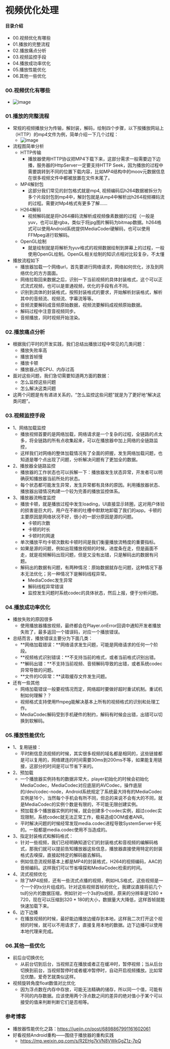 # 视频优化处理
#### 目录介绍
- 00.视频优化有哪些
- 01.播放的完整流程
- 02.播放痛点分析
- 03.视频监控手段
- 04.播放成功率优化
- 05.播放性能优化
- 06.其他一些优化




### 00.视频优化有哪些
- ![image](https://img-blog.csdnimg.cn/20210401171515103.png?x-oss-process=image/watermark,type_ZmFuZ3poZW5naGVpdGk,shadow_10,text_aHR0cHM6Ly9ibG9nLmNzZG4ubmV0L20wXzM3NzAwMjc1,size_16,color_FFFFFF,t_70)



### 01.播放的完整流程
- 常规的视频播放分为传输，解封装，解码，绘制四个步骤，以下按播放网站上（HTTP）的mp4文件为例，简单介绍一下几个过程：
    - ![image](https://img-blog.csdnimg.cn/20201013114850247.png?x-oss-process=image/watermark,type_ZmFuZ3poZW5naGVpdGk,shadow_10,text_aHR0cHM6Ly9ibG9nLmNzZG4ubmV0L20wXzM3NzAwMjc1,size_16,color_FFFFFF,t_70#pic_center)
- 流程图简单分析
    - HTTP传输
        - 播放器使用HTTP协议把MP4下载下来，这部分需求一般需要边下边播，服务器的HttpServer一定要支持HTTP Seek，因为播放的过程中需要跳转到不同的位置下载内容，比如MP4结构中的moov元数据信息在很多视频文件中都被放置在文件末尾了。
    - MP4解封包
        - 这部分我们常见的封包格式就是mp4, 视频编码后h264数据被拆分为多个片段封包到mp4中，解封包就是从mp4中解析出h264视频裸码流的过程。需要对Mp4格式有更多了解……
    - H264解码
        - 视频解码就是将h264裸码流解析成视频像素数据的过程（一般是yuv，也可以是rgba，类似于将jpg图片解码为bitmap数据。h264格式可以使用Android系统提供MediaCoder硬解码，也可以使用FFMpeg进行软解码。
    - OpenGL绘制
        - 就是绘制就是将解析为yuv格式的视频数据绘制到屏幕上的过程，一般使用OpenGL绘制。OpenGL相关绘制的知识点相对比较复杂，不太懂
- 播放流程如下
    - 播放器加载一个网络url，首先要进行网络请求，网络如何优化，涉及到网络优化的方方面面。
    - 网络拉取回来数据之后，识别一下当前视频的具体封装格式，这个可以正式流式视频，也可以是普通视频，优化的手段有点不同。
    - 识别到具体的封装格式，按照封装格式的要求，开始解析封装格式，解析其中的音频流、视频流、字幕流等等。
    - 音频流要解码成音频原始数据，视频流要解码成视频原始数据。
    - 解码过程中注意音视频同步。
    - 音频播放，同时视频开始渲染。



### 02.播放痛点分析
- 根据我们平时的开发实践，我们总结出播放过程中常见的几类问题：
    - 播放失败率高
    - 播放首帧慢
    - 播放卡顿
    - 播放器占用CPU、内存过高
- 面对这些问题，我们急切需要知道两方面的数据：
    - 怎么监控这些问题
    - 怎么解决这类问题
- 这两个问题是有有递进关系的，“怎么监控这些问题”就是为了更好地“解决这类问题”。



### 03.视频监控手段
- 1、网络加载监控
    - 播放视频首要的是网络加载，网络请求是一个复杂的过程，全链路的点太多，将全链路的所有点收集起来，可以在播放器中加上网络的全链路监控，
    - 这样我们对网络的整体加载情况有了全面的把握，发生网络加载问题，也知道是哪个点出现了问题，分析解决问题有了更加全的数据。
- 2、播放器全链路监控
    - 播放器的工作状态也可以拆解一下：播放器发生状态异常，开发者可以明确获知播放器当前所处的状态。
    - 每个状态都可能发生异常，发生异常都有具体的原因。利用播放器状态、播放器出错情况构建一个较为完善的播放监控体系。
- 3、播放器流畅度监控
    - 播放卡顿，就是播放过程中发生loading，UI直接显示转圈，这对用户体验的损害是巨大的，用户在不断的吐槽中默默地卸载了我们的app。卡顿的主要原因是网络状况不好，很小的一部分原因是源的问题。
        - 卡顿的次数
        - 卡顿的时长
        - 卡顿时的网速
    - 单次播放平均卡顿次数和卡顿时间是我们衡量播放流畅度的重要指标。
    - 如果是源的问题，例如出现播放视频的时候，进度条在走，但是画面不走，就是视频解码出现问题，但是又没有出错，只是解码出的数据有问题。
    - 解码出的数据有问题，有两种情况：原始数据就存在问题，这种情况下基本无法优化；另一种情况下是解码线程异常。
        - MediaCodec发生异常
        - 解码线程异常错误
        - 监控发生问题时系统codec的具体状态，然后上报，便于分析问题。



### 04.播放成功率优化
- 播放失败的原因很多
    - 使用播放器播放视频，最终都会在Player.onError回调中通知开发者播放失败了，最多返回一个错误码，对应一个播放错误。
- 总结而言，播放错误主要分为下面几类：
    - **网络加载错误：**网络请求发生问题，可能是网络请求的任何一个阶段。
    - **视频格式识别错误：**不支持当前的格式，或者当前格式识别出错。
    - **解码出错：**不支持当前视频、音频解码导致的出错，或者系统codec异常导致的问题。
    - **文件的IO异常：**读取缓存文件发生问题。
- 还有一些其他
    - 网络加载错误一般要视情况而定，网络超时要做好超时重试机制。重试机制如何理解？？
    - 视频格式支持使用ffmpeg能解决基本上所有的视频格式的识别和处理工作。
    - MediaCodec解码受到手机硬件的制约，解码有时候会出错，出错可以切换到软解码。



### 05.播放性能优化
- 1、复用链接：
    - 平时刷信息流视频的时候，其实很多视频的域名都是相同的，这些链接都是可以复用的，网络建连的时间需要30ms到200ms不等，如果能复用链接，这部分的时间是可以节省下来的。
- 2、预加载
    - 一个播放器实例持有的数据非常大，player初始化的时候会初始化MediaCodec，MediaCodec对应底层的AVCodec，操作底层的/dev/codec-node，Android系统规定了系统最大持有的MediaCodec实例是16个，当然每个手机会有所不同，但总的来说不会有大的不同，就是MediaCodec的实例个数是有限的，不可能无限创建实例。
    - 预加载多个播放器实例的时候，就会创建多个codec实例，超过codec实现限制，系统codec就无法正常工作，极易造成OOM或者ANR。
    - 平时解决问题的时候经常发现media.codec进程导致SystemServer卡死的。一般都是media.codec使用不当造成的。
- 3、指定封装格式和解码格式：
    - 针对一些视频，我们已经明确知道它们的封装格式和音视频的编解码格式，那我们就可以提前告知播放器这些信息，播放器直接使用特定的封装格式去嗅探，直接起特定的解码器去解码。
    - 例如信息流视频基本上都是MP4的封装格式，H264的视频编码，AAC的音频编码。这样我们可以节省嗅探和MediaCodec检索的时间。
- 4、流式视频优化
    - 除了MP4视频，还有一些流式点播的视频，例如HLS格式，这些视频是一个一个的ts分片组成的。针对这些视频首帧的优化，我建议直接将前几个ts的分片的数据压缩，例如针对一个3s的ts视频，原来的分辨率是1280 * 720，现在可以压缩到320 * 180的大小，数据量大大降低，这样首帧就能快速加载下来。
- 6、边下边播
    - 在播放视频的时候，最好能边播放边缓存到本地，这样我二次打开这个视频的时候，就可以不用请求了，直接复用本地的数据。边下边播可以使用本地代理来完成。


### 06.其他一些优化
- 前后台切换优化
    - 从前台切到后台，当视频正在播放或者正在缓冲时，暂停视频；当从后台切换到前台，当视频暂停时或者缓冲暂停时，自动开启视频播放。比如常见优酷，爱奇艺就类似这样。
- 视频旋转角度float数值对比优化
    - 因为浮点数在内存中存放，可能无法精确的储存，所以同一个值，可能有不同的内存数据。应该使用两个浮点数之间的差异的绝对值小于某个可以接受的值来判断判断它们是否相等。


### 参考博客
- 播放器性能优化之路：https://juejin.cn/post/6898867991161602061
- 好看视频Android重构——围绕于播放器的重构实践
    - https://mp.weixin.qq.com/s/R2EHg7kVN8VWkGgZ1z-7pQ














